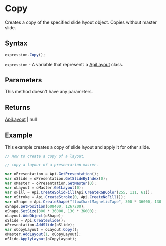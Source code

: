# Copy

Creates a copy of the specified slide layout object.
Copies without master slide.

## Syntax

```javascript
expression.Copy();
```

`expression` - A variable that represents a [ApiLayout](../ApiLayout.md) class.

## Parameters

This method doesn't have any parameters.

## Returns

[ApiLayout](../../ApiLayout/ApiLayout.md) \| null

## Example

This example creates a copy of slide layout and apply it for other slide.

```javascript editor-pptx
// How to create a copy of a layout.

// Copy a layout of a presentation master.

var oPresentation = Api.GetPresentation();
var oSlide = oPresentation.GetSlideByIndex(0);
var oMaster = oPresentation.GetMaster(0);
var oLayout = oMaster.GetLayout(0);
var oFill = Api.CreateSolidFill(Api.CreateRGBColor(255, 111, 61));
var oStroke = Api.CreateStroke(0, Api.CreateNoFill());
var oShape = Api.CreateShape("flowChartMagneticTape", 300 * 36000, 130 * 36000, oFill, oStroke);
oShape.SetPosition(608400, 1267200);
oShape.SetSize(300 * 36000, 130 * 36000);
oLayout.AddObject(oShape);
oSlide = Api.CreateSlide();
oPresentation.AddSlide(oSlide);
var oCopyLayout = oLayout.Copy();
oMaster.AddLayout(1, oCopyLayout);
oSlide.ApplyLayout(oCopyLayout);
```
